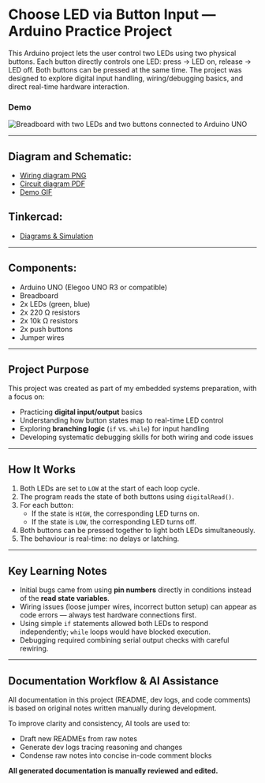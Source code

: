 # Choose LED via Button Input — Arduino Practice Project

This Arduino project lets the user control two LEDs using two physical buttons. Each button directly controls one LED: press → LED on, release → LED off. Both buttons can be pressed at the same time. The project was designed to explore digital input handling, wiring/debugging basics, and direct real-time hardware interaction.

### Demo

![Breadboard with two LEDs and two buttons connected to Arduino UNO](https://github.com/s-0-p-h-i-a/Arduino_Practice/blob/main/Choose_LED_Button/Diagrams/2buttons.gif)

---
## Diagram and Schematic:

- [Wiring diagram PNG](./Diagrams/choose_led_button_diagram.png)
- [Circuit diagram PDF](./Diagrams/choose_led_button_schematic.pdf)
- [Demo GIF](./Diagrams/2buttons.gif)

## Tinkercad:
- [Diagrams & Simulation](https://www.tinkercad.com/things/8hhdsi7ccSF-choose-led-via-button?sharecode=HT8KQxKV78Cn7eR4O6T9_MAu6U2ZwfUH0aEMW4jmCiw)

---
## Components:

- Arduino UNO (Elegoo UNO R3 or compatible)  
- Breadboard  
- 2x LEDs (green, blue)  
- 2x 220 Ω resistors
- 2x 10k Ω resistors  
- 2x push buttons  
- Jumper wires  

---
## Project Purpose

This project was created as part of my embedded systems preparation, with a focus on:

- Practicing **digital input/output** basics  
- Understanding how button states map to real-time LED control  
- Exploring **branching logic** (`if` vs. `while`) for input handling  
- Developing systematic debugging skills for both wiring and code issues  

---
## How It Works

1. Both LEDs are set to `LOW` at the start of each loop cycle.  
2. The program reads the state of both buttons using `digitalRead()`.  
3. For each button:  
   - If the state is `HIGH`, the corresponding LED turns on.  
   - If the state is `LOW`, the corresponding LED turns off.  
4. Both buttons can be pressed together to light both LEDs simultaneously.  
5. The behaviour is real-time: no delays or latching.  

---
## Key Learning Notes

- Initial bugs came from using **pin numbers** directly in conditions instead of the **read state variables**.  
- Wiring issues (loose jumper wires, incorrect button setup) can appear as code errors — always test hardware connections first.  
- Using simple `if` statements allowed both LEDs to respond independently; `while` loops would have blocked execution.  
- Debugging required combining serial output checks with careful rewiring.  

---
## Documentation Workflow & AI Assistance

All documentation in this project (README, dev logs, and code comments) is based on original notes written manually during development.

To improve clarity and consistency, AI tools are used to:

- Draft new READMEs from raw notes
- Generate dev logs tracing reasoning and changes
- Condense raw notes into concise in-code comment blocks

**All generated documentation is manually reviewed and edited.** 

